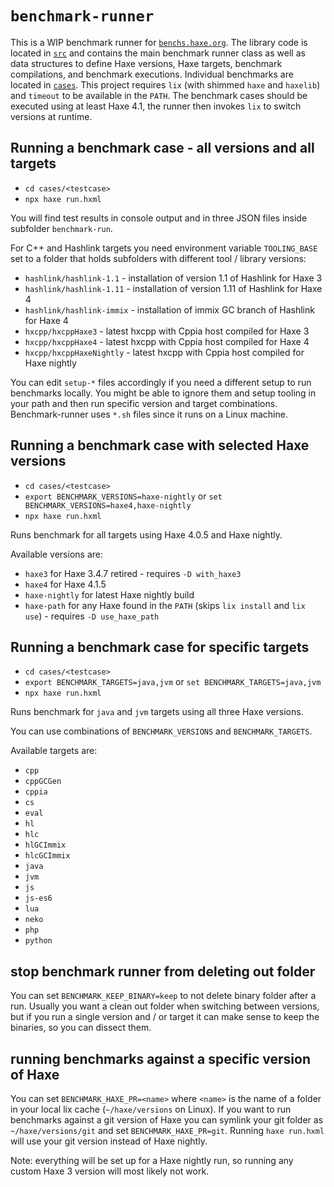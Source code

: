 # `benchmark-runner`

This is a WIP benchmark runner for [`benchs.haxe.org`](https://benchs.haxe.org/). The library code is located in [`src`](src) and contains the main benchmark runner class as well as data structures to define Haxe versions, Haxe targets, benchmark compilations, and benchmark executions. Individual benchmarks are located in [`cases`](cases). This project requires `lix` (with shimmed `haxe` and `haxelib`) and `timeout` to be available in the `PATH`. The benchmark cases should be executed using at least Haxe 4.1, the runner then invokes `lix` to switch versions at runtime.

## Running a benchmark case - all versions and all targets

- `cd cases/<testcase>`
- `npx haxe run.hxml`

You will find test results in console output and in three JSON files inside subfolder `benchmark-run`.

For C++ and Hashlink targets you need environment variable `TOOLING_BASE` set to a folder that holds subfolders with different tool / library versions:

- `hashlink/hashlink-1.1` - installation of version 1.1 of Hashlink for Haxe 3
- `hashlink/hashlink-1.11` - installation of version 1.11 of Hashlink for Haxe 4
- `hashlink/hashlink-immix` - installation of immix GC branch of Hashlink for Haxe 4
- `hxcpp/hxcppHaxe3` - latest hxcpp with Cppia host compiled for Haxe 3
- `hxcpp/hxcppHaxe4` - latest hxcpp with Cppia host compiled for Haxe 4
- `hxcpp/hxcppHaxeNightly` - latest hxcpp with Cppia host compiled for Haxe nightly

You can edit `setup-*` files accordingly if you need a different setup to run benchmarks locally.
You might be able to ignore them and setup tooling in your path and then run specific version and target combinations. Benchmark-runner uses `*.sh` files since it runs on a Linux machine.

## Running a benchmark case with selected Haxe versions

- `cd cases/<testcase>`
- `export BENCHMARK_VERSIONS=haxe-nightly` or `set BENCHMARK_VERSIONS=haxe4,haxe-nightly`
- `npx haxe run.hxml`

Runs benchmark for all targets using Haxe 4.0.5 and Haxe nightly.

Available versions are:

- `haxe3` for Haxe 3.4.7 retired - requires `-D with_haxe3`
- `haxe4` for Haxe 4.1.5
- `haxe-nightly` for latest Haxe nightly build
- `haxe-path` for any Haxe found in the `PATH` (skips `lix install` and `lix use`) - requires `-D use_haxe_path`

## Running a benchmark case for specific targets

- `cd cases/<testcase>`
- `export BENCHMARK_TARGETS=java,jvm` or `set BENCHMARK_TARGETS=java,jvm`
- `npx haxe run.hxml`

Runs benchmark for `java` and `jvm` targets using all three Haxe versions.

You can use combinations of `BENCHMARK_VERSIONS` and `BENCHMARK_TARGETS`.

Available targets are:

- `cpp`
- `cppGCGen`
- `cppia`
- `cs`
- `eval`
- `hl`
- `hlc`
- `hlGCImmix`
- `hlcGCImmix`
- `java`
- `jvm`
- `js`
- `js-es6`
- `lua`
- `neko`
- `php`
- `python`

## stop benchmark runner from deleting out folder 

You can set `BENCHMARK_KEEP_BINARY=keep` to not delete binary folder after a run. 
Usually you want a clean out folder when switching between versions, but if you run a single version and / or target it can make sense to keep the binaries, 
so you can dissect them.

## running benchmarks against a specific version of Haxe

You can set `BENCHMARK_HAXE_PR=<name>` where `<name>` is the name of a folder in your local lix cache (`~/haxe/versions` on Linux). If you want to run benchmarks against a git version of Haxe you can symlink your git folder as `~/haxe/versions/git` and set `BENCHMARK_HAXE_PR=git`. Running `haxe run.hxml` will use your git version instead of Haxe nightly.

Note: everything will be set up for a Haxe nightly run, so running any custom Haxe 3 version will most likely not work.
